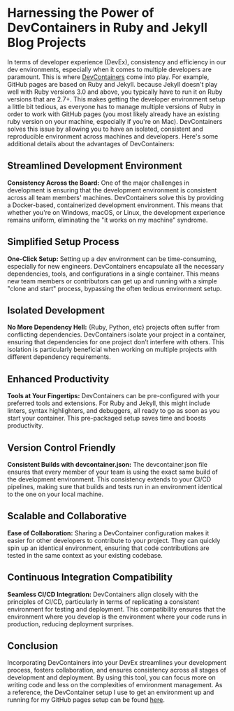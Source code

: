# Harnessing the Power of DevContainers in Ruby and Jekyll Blog Projects

In terms of developer experience (DevEx), consistency and efficiency in our dev environments, especially when it comes to multiple developers are paramount. This is where [DevContainers](https://containers.dev/) come into play. For example, GitHub pages are based on Ruby and Jekyll. because Jekyll doesn't play well with Ruby versions 3.0 and above, you typically have to run it on Ruby versions that are 2.7+. This makes getting the developer environment setup a little bit tedious, as everyone has to manage multiple versions of Ruby in order to work with GitHub pages (you most likely already have an existing ruby version on your machine, especially if you're on Mac). DevContainers solves this issue by allowing you to have an isolated, consistent and reproducible environment across machines and developers. Here's some additional details about the advantages of DevContainers:

## Streamlined Development Environment

**Consistency Across the Board:** One of the major challenges in development is ensuring that the development environment is consistent across all team members' machines. DevContainers solve this by providing a Docker-based, containerized development environment. This means that whether you're on Windows, macOS, or Linux, the development experience remains uniform, eliminating the "it works on my machine" syndrome.

## Simplified Setup Process

**One-Click Setup:** Setting up a dev environment can be time-consuming, especially for new engineers. DevContainers encapsulate all the necessary dependencies, tools, and configurations in a single container. This means new team members or contributors can get up and running with a simple "clone and start" process, bypassing the often tedious environment setup.

## Isolated Development

**No More Dependency Hell:** {Ruby, Python, etc} projects often suffer from conflicting dependencies. DevContainers isolate your project in a container, ensuring that dependencies for one project don’t interfere with others. This isolation is particularly beneficial when working on multiple projects with different dependency requirements.

## Enhanced Productivity

**Tools at Your Fingertips:** DevContainers can be pre-configured with your preferred tools and extensions. For Ruby and Jekyll, this might include linters, syntax highlighters, and debuggers, all ready to go as soon as you start your container. This pre-packaged setup saves time and boosts productivity.

## Version Control Friendly

**Consistent Builds with devcontainer.json:** The devcontainer.json file ensures that every member of your team is using the exact same build of the development environment. This consistency extends to your CI/CD pipelines, making sure that builds and tests run in an environment identical to the one on your local machine.

## Scalable and Collaborative

**Ease of Collaboration:** Sharing a DevContainer configuration makes it easier for other developers to contribute to your project. They can quickly spin up an identical environment, ensuring that code contributions are tested in the same context as your existing codebase.

## Continuous Integration Compatibility

**Seamless CI/CD Integration:** DevContainers align closely with the principles of CI/CD, particularly in terms of replicating a consistent environment for testing and deployment. This compatibility ensures that the environment where you develop is the environment where your code runs in production, reducing deployment surprises.

## Conclusion

Incorporating DevContainers into your DevEx streamlines your development process, fosters collaboration, and ensures consistency across all stages of development and deployment. By using this tool, you can focus more on writing code and less on the complexities of environment management. As a reference, the DevContainer setup I use to get an environment up and running for my GitHub pages setup can be found [here](https://github.com/tzehon/tzehon.github.io).
